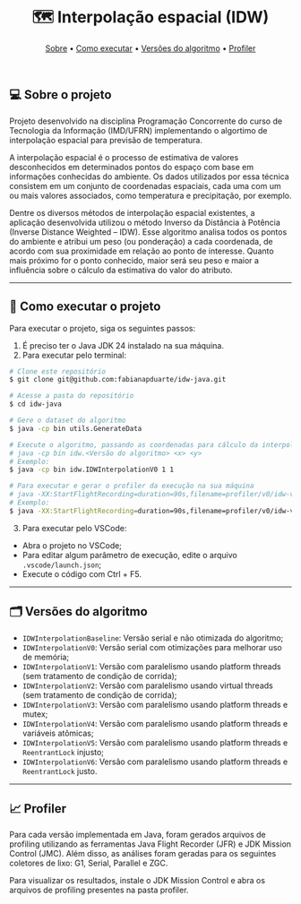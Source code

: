<h1 align="center"> 
  🗺 Interpolação espacial (IDW)
</h1>

<p align="center">
  <a href="#-sobre-o-projeto">Sobre</a> •
  <a href="#-como-executar-o-projeto">Como executar</a> • 
  <a href="#-versões-do-algoritmo">Versões do algoritmo</a> • 
  <a href="#-profiler">Profiler</a>
</p>

<br>

## 💻 Sobre o projeto

Projeto desenvolvido na disciplina Programação Concorrente do curso de Tecnologia da Informação (IMD/UFRN) implementando o algortimo de interpolação espacial para previsão de temperatura.

A interpolação espacial é o processo de estimativa de valores desconhecidos em determinados pontos do espaço com base em informações conhecidas do ambiente. Os dados utilizados por essa técnica consistem em um conjunto de coordenadas espaciais, cada uma com um ou mais valores associados, como temperatura e precipitação, por exemplo.

Dentre os diversos métodos de interpolação espacial existentes, a aplicação desenvolvida utilizou o método Inverso da Distância à Potência (Inverse Distance Weighted – IDW). Esse algoritmo analisa todos os pontos do ambiente e atribui um peso (ou ponderação) a cada coordenada, de acordo com sua proximidade em relação ao ponto de interesse. Quanto mais próximo for o ponto conhecido, maior será seu peso e maior a influência sobre o cálculo da estimativa do valor do atributo.

---

## 🚀 Como executar o projeto

Para executar o projeto, siga os seguintes passos:

1. É preciso ter o Java JDK 24 instalado na sua máquina.
2. Para executar pelo terminal:

```bash
# Clone este repositório
$ git clone git@github.com:fabianapduarte/idw-java.git

# Acesse a pasta do repositório
$ cd idw-java

# Gere o dataset do algoritmo
$ java -cp bin utils.GenerateData

# Execute o algoritmo, passando as coordenadas para cálculo da interpolação espacial
# java -cp bin idw.<Versão do algoritmo> <x> <y>
# Exemplo:
$ java -cp bin idw.IDWInterpolationV0 1 1

# Para executar e gerar o profiler da execução na sua máquina
# java -XX:StartFlightRecording=duration=90s,filename=profiler/v0/idw-v0-g1.jfr -cp bin idw.<Versão do algoritmo> <x> <y>
# Exemplo:
$ java -XX:StartFlightRecording=duration=90s,filename=profiler/v0/idw-v0-g1.jfr -cp bin idw.IDWInterpolationV0 1 1
```

3. Para executar pelo VSCode:

- Abra o projeto no VSCode;
- Para editar algum parâmetro de execução, edite o arquivo `.vscode/launch.json`;
- Execute o código com Ctrl + F5.

---

## 🗂 Versões do algoritmo

- `IDWInterpolationBaseline`: Versão serial e não otimizada do algoritmo;
- `IDWInterpolationV0`: Versão serial com otimizações para melhorar uso de memória;
- `IDWInterpolationV1`: Versão com paralelismo usando platform threads (sem tratamento de condição de corrida);
- `IDWInterpolationV2`: Versão com paralelismo usando virtual threads (sem tratamento de condição de corrida);
- `IDWInterpolationV3`: Versão com paralelismo usando platform threads e mutex;
- `IDWInterpolationV4`: Versão com paralelismo usando platform threads e variáveis atômicas;
- `IDWInterpolationV5`: Versão com paralelismo usando platform threads e `ReentrantLock` injusto;
- `IDWInterpolationV6`: Versão com paralelismo usando platform threads e `ReentrantLock` justo.

---

## 📈 Profiler

Para cada versão implementada em Java, foram gerados arquivos de profiling utilizando as ferramentas Java Flight Recorder (JFR) e JDK Mission Control (JMC). Além disso, as análises foram geradas para os seguintes coletores de lixo: G1, Serial, Parallel e ZGC.

Para visualizar os resultados, instale o JDK Mission Control e abra os arquivos de profiling presentes na pasta profiler.
